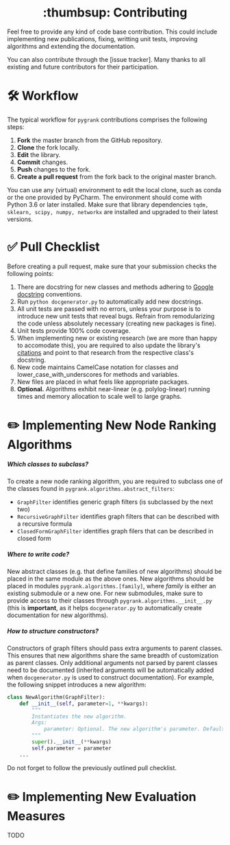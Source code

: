 <center><h1>:thumbsup: Contributing</h1></center>

Feel free to provide any kind of code base contribution. This could include
implementing new publications, fixing, writting unit tests,
improving algorithms and extending the documentation.

You can also contribute through the [issue tracker].
Many thanks to all existing and future contributors for their participation.

# :hammer_and_wrench: Workflow
The typical workflow for `pygrank` contributions comprises the following steps:
1. **Fork** the master branch from the GitHub repository.
2. **Clone** the fork locally.
3. **Edit** the library.
4. **Commit** changes.
5. **Push** changes to the fork.
6. **Create a pull request** from the fork back to the original master branch.

You can use any (virtual) environment to edit the local clone,
such as conda or the one provided by PyCharm.
The environment should come with Python 3.6 or later installed.
Make sure that library dependencies 
`tqdm, sklearn, scipy, numpy, networkx`
are installed and upgraded to their latest versions.


# :white_check_mark: Pull Checklist
Before creating a pull request, make sure that your submission checks the following points:
1. There are docstring for new classes and methods adhering to [Google docstring](https://google.github.io/styleguide/pyguide.html#38-comments-and-docstrings)
conventions.
2. Run `python docgenerator.py` to automatically add new docstrings.
3. All unit tests are passed with no errors, unless your purpose
is to introduce new unit tests that reveal bugs. Refrain from remodularizing
the code unless absolutely necessary (creating new packages is fine).
4. Unit tests provide 100% code coverage.
5. When implementing new or existing research (we are more than happy to accomodate this),
you are required to also update the library's [citations](!citations.md) and point to
that research from the respective class's docstring.
6. New code maintains CamelCase notation for classes and lower_case_with_underscores
for methods and variables.
7. New files are placed in what feels like appropriate packages.
7. **Optional.** Algorithms exhibit near-linear
(e.g. polylog-linear) running times and memory allocation to scale well to 
large graphs.

# :pencil2: Implementing New Node Ranking Algorithms
##### Which classes to subclass?
To create a new node ranking algorithm, you are required to subclass one of the
classes found in `pygrank.algorithms.abstract_filters`:
* `GraphFilter` identifies generic graph filters (is subclassed by the next two)
* `RecursiveGraphFilter` identifies graph filters that can be described with a recursive formula
* `ClosedFormGraphFilter` identifies graph filers that can be described in closed form

##### Where to write code?
New abstract classes (e.g. that define families of new algorithms) should be placed
in the same module as the above ones. New algorithms should be placed in modules
`pygrank.algorithms.[family]`, where *family* is either an existing
submodule or a new one. For new submodules, make sure to provide access to
their classes through `pygrank.algorithms.__init__.py`
(this is **important**, as it helps `docgenerator.py` to  automatically create
documentation for new algorithms).

##### How to structure constructors?
Constructors of graph filters should pass extra arguments to parent classes.
This ensures that new algorithms share the same breadth of customization
as parent classes. Only additional arguments not parsed by parent classes
need to be documented
(inherited arguments will be automatically added when `docgenerator.py`
is used to construct documentation). For example, the following snippet
introduces a new algorithm:
 

```python
class NewAlgorithm(GraphFilter):
    def __init__(self, parameter=1, **kwargs):
        """
        Instantiates the new algorithm.
        Args:
            parameter: Optional. The new algorithm's parameter. Default value is 1.
        """
        super().__init__(**kwargs)
        self.parameter = parameter
    ...
```

Do not forget to follow the previously outlined pull checklist.

# :pencil2: Implementing New Evaluation Measures
TODO
